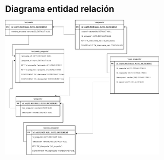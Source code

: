 <h1>Diagrama entidad relación</h1>

![Diagrama entidad relación](entidad-relacion.png?raw=true "Diagrama entidad relación")

